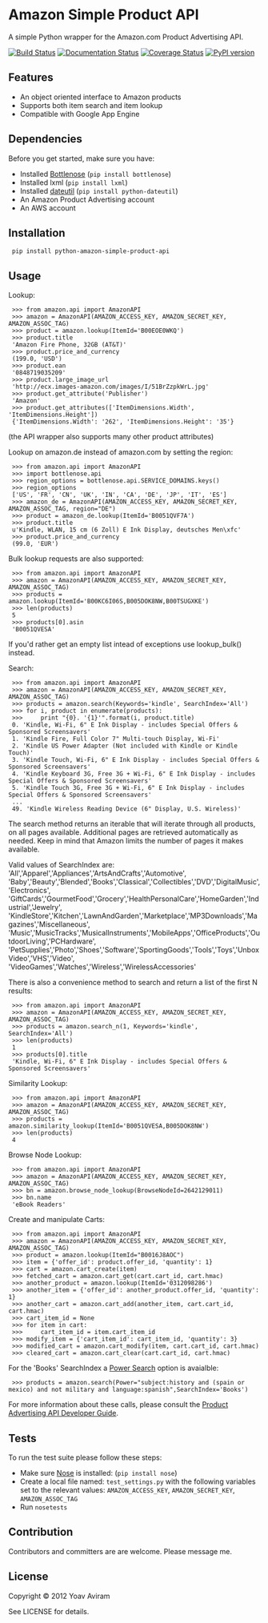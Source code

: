 Amazon Simple Product API
==========================
A simple Python wrapper for the Amazon.com Product Advertising API.

[![Build Status](https://secure.travis-ci.org/yoavaviram/python-amazon-simple-product-api.png?branch=master)](http://travis-ci.org/yoavaviram/python-amazon-simple-product-api)
[![Documentation Status](https://readthedocs.org/projects/python-amazon-simple-product-api/badge/?version=latest)](http://python-amazon-simple-product-api.readthedocs.org/en/latest/?badge=latest)
[![Coverage Status](https://coveralls.io/repos/github/yoavaviram/python-amazon-simple-product-api/badge.svg?branch=master&bust=1)](https://coveralls.io/github/yoavaviram/python-amazon-simple-product-api?branch=master)
[![PyPI version](https://badge.fury.io/py/python-amazon-simple-product-api.svg)](https://badge.fury.io/py/python-amazon-simple-product-api)


Features
--------

* An object oriented interface to Amazon products
* Supports both item search and item lookup
* Compatible with Google App Engine


Dependencies
--------------
Before you get started, make sure you have:

* Installed [Bottlenose](https://github.com/lionheart/bottlenose) (`pip install bottlenose`)
* Installed lxml (`pip install lxml`)
* Installed [dateutil](http://labix.org/python-dateutil) (`pip install python-dateutil`)
* An Amazon Product Advertising account
* An AWS account

Installation
-------------
     pip install python-amazon-simple-product-api

Usage
-----

Lookup:

     >>> from amazon.api import AmazonAPI
     >>> amazon = AmazonAPI(AMAZON_ACCESS_KEY, AMAZON_SECRET_KEY, AMAZON_ASSOC_TAG)
     >>> product = amazon.lookup(ItemId='B00EOE0WKQ')
     >>> product.title
     'Amazon Fire Phone, 32GB (AT&T)'
     >>> product.price_and_currency
     (199.0, 'USD')
     >>> product.ean
     '0848719035209'
     >>> product.large_image_url
     'http://ecx.images-amazon.com/images/I/51BrZzpkWrL.jpg'
     >>> product.get_attribute('Publisher')
     'Amazon'
     >>> product.get_attributes(['ItemDimensions.Width', 'ItemDimensions.Height'])
     {'ItemDimensions.Width': '262', 'ItemDimensions.Height': '35'}

(the API wrapper also supports many other product attributes)

Lookup on amazon.de instead of amazon.com by setting the region:

     >>> from amazon.api import AmazonAPI
     >>> import bottlenose.api
     >>> region_options = bottlenose.api.SERVICE_DOMAINS.keys()
     >>> region_options
     ['US', 'FR', 'CN', 'UK', 'IN', 'CA', 'DE', 'JP', 'IT', 'ES']
     >>> amazon_de = AmazonAPI(AMAZON_ACCESS_KEY, AMAZON_SECRET_KEY, AMAZON_ASSOC_TAG, region="DE")
     >>> product = amazon_de.lookup(ItemId='B0051QVF7A')
     >>> product.title
     u'Kindle, WLAN, 15 cm (6 Zoll) E Ink Display, deutsches Men\xfc'
     >>> product.price_and_currency
     (99.0, 'EUR')

Bulk lookup requests are also supported:

     >>> from amazon.api import AmazonAPI
     >>> amazon = AmazonAPI(AMAZON_ACCESS_KEY, AMAZON_SECRET_KEY, AMAZON_ASSOC_TAG)
     >>> products = amazon.lookup(ItemId='B00KC6I06S,B005DOK8NW,B00TSUGXKE')
     >>> len(products)
     5
     >>> products[0].asin
     'B0051QVESA'

If you'd rather get an empty list intead of exceptions use lookup_bulk() instead.

Search:

     >>> from amazon.api import AmazonAPI
     >>> amazon = AmazonAPI(AMAZON_ACCESS_KEY, AMAZON_SECRET_KEY, AMAZON_ASSOC_TAG)
     >>> products = amazon.search(Keywords='kindle', SearchIndex='All')
     >>> for i, product in enumerate(products):
     >>>     print "{0}. '{1}'".format(i, product.title)
     0. 'Kindle, Wi-Fi, 6" E Ink Display - includes Special Offers & Sponsored Screensavers'
     1. 'Kindle Fire, Full Color 7" Multi-touch Display, Wi-Fi'
     2. 'Kindle US Power Adapter (Not included with Kindle or Kindle Touch)'
     3. 'Kindle Touch, Wi-Fi, 6" E Ink Display - includes Special Offers & Sponsored Screensavers'
     4. 'Kindle Keyboard 3G, Free 3G + Wi-Fi, 6" E Ink Display - includes Special Offers & Sponsored Screensavers'
     5. 'Kindle Touch 3G, Free 3G + Wi-Fi, 6" E Ink Display - includes Special Offers & Sponsored Screensavers'
     ...
     49. 'Kindle Wireless Reading Device (6" Display, U.S. Wireless)'

The search method returns an iterable that will iterate through all products,
on all pages available. Additional pages are retrieved automatically as needed.
Keep in mind that Amazon limits the number of pages it makes available.

Valid values of SearchIndex are: 'All','Apparel','Appliances','ArtsAndCrafts','Automotive',
'Baby','Beauty','Blended','Books','Classical','Collectibles','DVD','DigitalMusic','Electronics',
'GiftCards','GourmetFood','Grocery','HealthPersonalCare','HomeGarden','Industrial','Jewelry',
'KindleStore','Kitchen','LawnAndGarden','Marketplace','MP3Downloads','Magazines','Miscellaneous',
'Music','MusicTracks','MusicalInstruments','MobileApps','OfficeProducts','OutdoorLiving','PCHardware',
'PetSupplies','Photo','Shoes','Software','SportingGoods','Tools','Toys','UnboxVideo','VHS','Video',
'VideoGames','Watches','Wireless','WirelessAccessories'

There is also a convenience method to search and return a list of the first N results:

     >>> from amazon.api import AmazonAPI
     >>> amazon = AmazonAPI(AMAZON_ACCESS_KEY, AMAZON_SECRET_KEY, AMAZON_ASSOC_TAG)
     >>> products = amazon.search_n(1, Keywords='kindle', SearchIndex='All')
     >>> len(products)
     1
     >>> products[0].title
     'Kindle, Wi-Fi, 6" E Ink Display - includes Special Offers & Sponsored Screensavers'

Similarity Lookup:

     >>> from amazon.api import AmazonAPI
     >>> amazon = AmazonAPI(AMAZON_ACCESS_KEY, AMAZON_SECRET_KEY, AMAZON_ASSOC_TAG)
     >>> products = amazon.similarity_lookup(ItemId='B0051QVESA,B005DOK8NW')
     >>> len(products)
     4

Browse Node Lookup:

     >>> from amazon.api import AmazonAPI
     >>> amazon = AmazonAPI(AMAZON_ACCESS_KEY, AMAZON_SECRET_KEY, AMAZON_ASSOC_TAG)
     >>> bn = amazon.browse_node_lookup(BrowseNodeId=2642129011)
     >>> bn.name
     'eBook Readers'

Create and manipulate Carts:

     >>> from amazon.api import AmazonAPI
     >>> amazon = AmazonAPI(AMAZON_ACCESS_KEY, AMAZON_SECRET_KEY, AMAZON_ASSOC_TAG)     
     >>> product = amazon.lookup(ItemId="B0016J8AOC")
     >>> item = {'offer_id': product.offer_id, 'quantity': 1}
     >>> cart = amazon.cart_create(item)
     >>> fetched_cart = amazon.cart_get(cart.cart_id, cart.hmac)
     >>> another_product = amazon.lookup(ItemId='0312098286')
     >>> another_item = {'offer_id': another_product.offer_id, 'quantity': 1}
     >>> another_cart = amazon.cart_add(another_item, cart.cart_id, cart.hmac)     
     >>> cart_item_id = None
     >>> for item in cart:
     >>>     cart_item_id = item.cart_item_id
     >>> modify_item = {'cart_item_id': cart_item_id, 'quantity': 3}
     >>> modified_cart = amazon.cart_modify(item, cart.cart_id, cart.hmac)     
     >>> cleared_cart = amazon.cart_clear(cart.cart_id, cart.hmac)

For the 'Books' SearchIndex a [Power Search](https://docs.aws.amazon.com/AWSECommerceService/latest/DG/PowerSearchSyntax.html) option is avaialble:

     >>> products = amazon.search(Power="subject:history and (spain or mexico) and not military and language:spanish",SearchIndex='Books')


For more information about these calls, please consult the [Product Advertising
API Developer Guide](http://docs.amazonwebservices.com/AWSECommerceService/latest/DG/index.html).

Tests
------
To run the test suite please follow these steps:

* Make sure [Nose](http://readthedocs.org/docs/nose/en/latest/) is installed: (`pip install nose`)
* Create a local file named: `test_settings.py` with the following variables set to the relevant values: `AMAZON_ACCESS_KEY`, `AMAZON_SECRET_KEY`, `AMAZON_ASSOC_TAG`
* Run `nosetests`

Contribution
------------
Contributors and committers are are welcome. Please message me.


License
-------

Copyright &copy; 2012 Yoav Aviram

See LICENSE for details.
